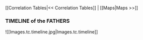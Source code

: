 [[Correlation Tables|<< Correlation Tables]]  |  [[Maps|Maps >>]]

### TIMELINE of the FATHERS
![[Images.tc.timeline.jpg|Images.tc.timeline]]